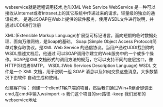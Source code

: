 webservice就是远程调用技术,也叫XML Web Service WebService
          是一种可以接收从Internet或者Intranet上的其它系统中传递过来的请求，轻量级的独立的通讯技术。
          是通过SOAP在Web上提供的软件服务，使用WSDL文件进行说明，并通过UDDI进行注册
          
XML:(Extensible Markup Language)扩展型可标记语言。面向短期的临时数据处理、面向万维网络，是Soap的基础。
Soap:(Simple Object Access Protocol)简单对象存取协议。是XML Web Service 的通信协议。当用户通过UDDI找到你的WSDL描述文档后，他通过
     可以SOAP调用你建立的Web服务中的一个或多个操作。SOAP是XML文档形式的调用方法的规范，它可以支持不同的底层接口，像HTTP(S)或者SMTP。
WSDL:(Web Services Description Language) WSDL 文件是一个 XML 文档，用于说明一组 SOAP 消息以及如何交换这些消息。大多数情况下由软件
     自动生成和使用。 
     
创建客户端：
  创建一个client11客户端的项目，然后我们通过Win+R组合键调出cmd,在cmd中输入wsimport -s 我们这个项目的src路径 -keep 我们发布的webservice地址
  
